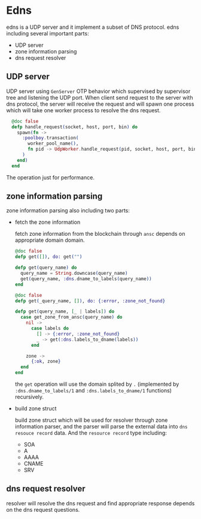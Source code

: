 # Edns

edns is a UDP server and it implement a subset of DNS protocol. edns including several important parts:

- UDP server
- zone information parsing
- dns request resolver

## UDP server

UDP server using `GenServer` OTP behavior which supervised by supervisor tree and listening the UDP port. When client send request to the server with dns protocol, the server will receive the request and will spawn one process which will take one worker process to resolve the dns request.

```elixir
  @doc false
  defp handle_request(socket, host, port, bin) do
    spawn(fn ->
      :poolboy.transaction(
        worker_pool_name(),
        fn pid -> UdpWorker.handle_request(pid, socket, host, port, bin) end
      )
    end)
  end
```

The operation just for performance.

## zone information parsing

zone information parsing also including two parts:

- fetch the zone information

  fetch zone information from the blockchain through `ansc` depends on appropriate domain domain.

  ```elixir
  @doc false
  defp get([]), do: get("")

  defp get(query_name) do
    query_name = String.downcase(query_name)
    get(query_name, :dns.dname_to_labels(query_name))
  end

  @doc false
  defp get(_query_name, []), do: {:error, :zone_not_found}

  defp get(query_name, [_ | labels]) do
    case get_zone_from_ansc(query_name) do
      nil ->
        case labels do
          [] -> {:error, :zone_not_found}
          _ -> get(:dns.labels_to_dname(labels))
        end

      zone ->
        {:ok, zone}
    end
  end
  ```

  the `get` operation will use the domain splited by `.` (implemented by `:dns.dname_to_labels/1` and `:dns.labels_to_dname/1` functions) recursively.

- build zone struct

  build zone struct which will be used for resolver through zone information parser, and the parser will parse the external data into `dns resouce record` data. And the `resource record` type including:

  - SOA
  - A
  - AAAA
  - CNAME
  - SRV

## dns request resolver

resolver will resolve the dns request and find appropriate response depends on the dns request questions.

